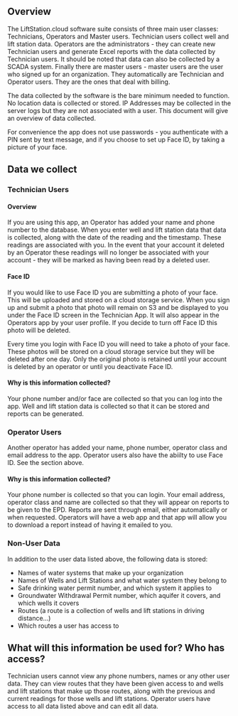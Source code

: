## Overview

The LiftStation.cloud software suite consists of three main user classes: Technicians, Operators and Master users. Technician users collect well and lift station data. Operators are the administrators - they can create new Technician users and generate Excel reports with the data collected by Technician users. It should be noted that data can also be collected by a SCADA system. Finally there are master users - master users are the user who signed up for an organization. They automatically are Technician and Operator users. They are the ones that deal with billing.

The data collected by the software is the bare minimum needed to function. No location data is collected or stored. IP Addresses may be collected in the server logs but they are not associated with a user. This document will give an overview of data collected.

For convenience the app does not use passwords - you authenticate with a PIN sent by text message, and if you choose to set up Face ID, by taking a picture of your face.

## Data we collect
### Technician Users
#### Overview
If you are using this app, an Operator has added your name and phone number to the database. When you enter well and lift station data that data is collected, along with the date of the reading and the timestamp. These readings are associated with you. In the event that your account it deleted by an Operator these readings will no longer be associated with your account - they will be marked as having been read by a deleted user.

#### Face ID
If you would like to use Face ID you are submitting a photo of your face. This will be uploaded and stored on a cloud storage service. When you sign up and submit a photo that photo will remain on S3 and be displayed to you under the Face ID screen in the Technician App. It will also appear in the Operators app by your user profile. If you decide to turn off Face ID this photo will be deleted.

Every time you login with Face ID you will need to take a photo of your face. These photos will be stored on a cloud storage service but they will be deleted after one day. Only the original photo is retained until your account is deleted by an operator or until you deactivate Face ID.

#### Why is this information collected?
Your phone number and/or face are collected so that you can log into the app. Well and lift station data is collected so that it can be stored and reports can be generated. 

### Operator Users
Another operator has added your name, phone number, operator class and email address to the app. Operator users also have the abiilty to use Face ID. See the section above.

#### Why is this information collected?
Your phone number is collected so that you can login. Your email address, operator class and name are collected so that they will appear on reports to be given to the EPD. Reports are sent through email, either automatically or when requested. Operators will have a web app and that app will allow you to download a report instead of having it emailed to you.

### Non-User Data
In addition to the user data listed above, the following data is stored: 
- Names of water systems that make up your organization
- Names of Wells and Lift Stations and what water system they belong to
- Safe drinking water permit number, and which system it applies to
- Groundwater Withdrawal Permit number, which aquifer it covers, and which wells it covers
- Routes (a route is a collection of wells and lift stations in driving distance...)
- Which routes a user has access to

## What will this information be used for? Who has access?
Technician users cannot view any phone numbers, names or any other user data. They can view routes that they have been given access to and wells and lift stations that make up those routes, along with the previous and current readings for those wells and lift stations. Operator users have access to all data listed above and can edit all data.

